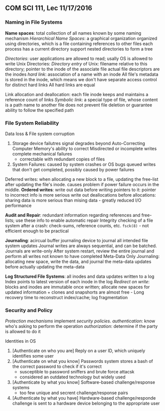 ## COM SCI 111, Lec 11/17/2016
### Naming in File Systems
**Name spaces**: total collection of all names known by some naming mechanism
*Hierarchical Name Spaces*: a graphical organization
	organized using directories, which is a file containing references to other files
	each process has a current directory
	support nested directories to form a tree

*Directories*: user applications are allowed to read; usally OS is allowed to write
Unix Directories:
	*Directory entry* of Unix: filename relative to this directory; pointer to the inode of the associate file
	actual file descriptors are the inodes
	*hard link*: association of a name with an inode
		All file's metadata is stored in the inode, which means we don't have separate access control for distinct hard links
		All hard links are equal
		
Link allocation and deallocation: each file inode keeps and maintains a reference count of links
*Symbolic link*: a special type of file, whose content is a path name to another file
	does not prevent file deletion or guarantee ability to follow the specified path
	
### File System Reliability
Data loss & File system corruption
1. Storage device failutres
   signal degrades beyond Auto-Correcting Computer Memory's ability to correct
   Misdirected or incomplete writes
   complete mechanical failures
   + correctable with redundant copies of files
2. System Failures: caused by system crashes or OS bugs
   queued writes that don't get completed, possibly caused by power failures
   
Deferred writes: when allocating a new block to a file, updating the free-list after updating the file's inode. causes problem if power failure occurs in the middle.
**Ordered writes**: 
	write out data before writing pointers to it: pointer to incorrect info is more serious
	write out deallocations before allocations: sharing data is more serious than mising data
	- greatly reduced I/O performance

**Audit and Repair**: redundant information regarding references and free-lists; use these info to enable automatic repair
	Integrity checking of a file system after a crash: check-sums, reference counts, etc. `fsck(8)`
	- not efficient enough to be practical
	
**Journaling**: acircual buffer journaling device to journal all intended file system updates
	Journal writes are always sequential, and can be batched. Journals are write-only
	After system restart, review the entire journal and perform all writes not known to have completed
Meta-Data Only Journaling: allocating new space, write the data, and journal the meta-data updates before actually updating the meta-data

**Log Structured File Systems**: all inodes and data updates written to a log
	Index points to latest version of each inode in the log
	*Redirect on write*: blocks and inodes are immutable once written; allocate new spaces for updated information
	+ clones and snapshorts are almost free
	- Long recovery time to reconstruct index/cache; log fragmentation
	
### Security and Policy
*Protection mechanisms* implement *security policies*.
*authentication*: know who's asking to perform the operation 
*authorization*: determine if the party is allowed to do it

Identities in OS
1. [Authenticate on who you are] Reply on a user ID, which uniquely identifies some user
2. [Authenticate on what you know] Passwords
   system stores a bash of the correct password to check if it's correct
   - susceptible to password sniffers and brute force attacsk
   - considered an outdated technology but widely used
3. [Authenticate by what you know] Software-based challenge/response systems
   - too few unique and secrent challenge/response pairs
4. [Authenticate by what you have] Hardware-based challenge/responde 
   challenge is sent to a hardware device belonging to the appropriate user
